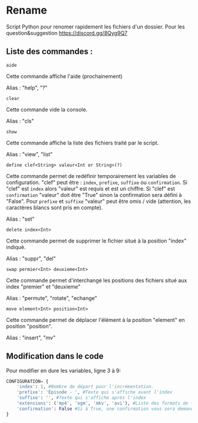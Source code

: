 # Rename
Script Python pour renomer rapidement les fichiers d'un dossier.
Pour les question&suggestion https://discord.gg/8Qyg9Q7

## Liste des commandes :
```
aide
```
Cette commande affiche l'aide (prochainement)

Alias : "help", "?"
```
clear
```
Cette commande vide la console.

Alias : "cls"
```
show
```
Cette commande affiche la liste des fichiers traité par le script.

Alias : "view", "list"
```
define clef<String> valeur<Int or String>(?)
```
Cette commande permet de redéfinir temporairement les variables de configuration. "clef" peut être : ``index``, ``prefixe``, ``suffixe`` ou ``confirmation``. Si "clef" est ``index`` alors "valeur" est requis et est un chiffre. Si "clef" est ``confirmation`` "valeur" doit être "True" sinon la confirmation sera défini à "False". Pour ``prefixe`` et ``suffixe`` "valeur" peut être omis / vide (attention, les caractères blancs sont pris en compte).

Alias : "set"
```
delete index<Int>
```
Cette commande permet de supprimer le fichier situé à la position "index" indiqué.

Alias : "suppr", "del"
```
swap permier<Int> deuxieme<Int>
```
Cette commande permet d'interchangé les positions des fichiers situé aux index "premier" et "deuxieme"

Alias : "permute", "rotate", "echange"
```
move element<Int> position<Int>
```
Cette commande permet de déplacer l'élément à la position "element" en position "position".

Alias : "insert", "mv"

## Modification dans le code
Pour modifier en dure les variables, ligne 3 à 9:
```python
CONFIGURATION= {
    'index': 1, #Nombre de départ pour l'incrémentation.
    'prefixe': 'Épisode - ', #Texte qui s'affiche avant l'index
    'suffixe': '', #Texte qui s'affiche après l'index
    'extensions': ('mp4', 'ogm', 'mkv', 'avi'), #Liste des formats de fichier pris en compte par le script
    'confirmation': False #Si à True, une confirmation vous sera demandez avant de renommer un fichier
}
```
